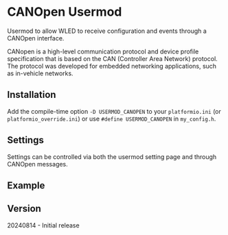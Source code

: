 # CANOpen Usermod

Usermod to allow WLED to receive configuration and events through a CANOpen interface.

CANopen is a high-level communication protocol and device profile specification that is based on the CAN (Controller Area Network) protocol. The protocol was developed for embedded networking applications, such as in-vehicle networks.

## Installation

Add the compile-time option `-D USERMOD_CANOPEN` to your `platformio.ini` (or `platformio_override.ini`) or use `#define USERMOD_CANOPEN` in `my_config.h`.

## Settings
Settings can be controlled via both the usermod setting page and through CANOpen messages.


## Example

## Version
20240814 - Initial release
